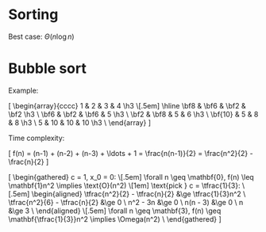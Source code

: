 # Sorting

Best case: $Θ(n \log n)$

# Bubble sort

Example:

\[
  \begin{array}{cccc}
    1 & 2 & 3 & 4 \h3 \\[.5em]
    \hline
     \bf8  & \bf6 & \bf2 & \bf2 \h3 \\
     \bf6  & \bf2 & \bf6 &    5 \h3 \\
     \bf2  & \bf8 &    5 &    6 \h3 \\
   \bf{10} &    5 &    8 &    8 \h3 \\
        5  &   10 &   10 &   10 \h3 \\
  \end{array}
\]

Time complexity:

\[
  f(n) = (n-1) + (n-2) + (n-3) + \ldots + 1 = \frac{n(n-1)}{2} = \frac{n^2}{2} - \frac{n}{2}
\]

\[
  \begin{gathered}
    c = 1, x_0 = 0: \\[.5em]
    \forall n \geq \mathbf{0}, f(n) \leq \mathbf{1}n^2 \implies \text{O}(n^2) \\[1em]
    \text{pick } c = \tfrac{1}{3}: \\[.5em]
    \begin{aligned}
      \tfrac{n^2}{2} - \tfrac{n}{2} &\ge \tfrac{1}{3}n^2 \\
      \tfrac{n^2}{6} - \tfrac{n}{2} &\ge 0 \\
                           n^2 - 3n &\ge 0 \\
                           n(n - 3) &\ge 0 \\
                                  n &\ge 3 \\
    \end{aligned} \\[.5em]
    \forall n \geq \mathbf{3}, f(n) \geq \mathbf{\tfrac{1}{3}}n^2 \implies \Omega(n^2) \\
  \end{gathered}
\]
